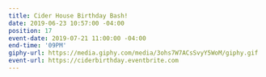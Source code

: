 ```yaml
---
title: Cider House Birthday Bash!
date: 2019-06-23 10:57:00 -04:00
position: 17
event-date: 2019-07-21 11:00:00 -04:00
end-time: '09PM'
giphy-url: https://media.giphy.com/media/3ohs7W7ACsSvyY5WoM/giphy.gif
event-url: https://ciderbirthday.eventbrite.com
---
```


